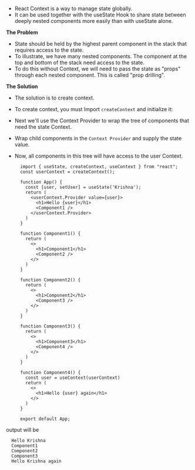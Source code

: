* React Context is a way to manage state globally.
* It can be used together with the useState Hook to share state between deeply nested components more easily than with useState alone.

<b>The Problem</b>
* State should be held by the highest parent component in the stack that requires access to the state.
* To illustrate, we have many nested components. The component at the top and bottom of the stack need access to the state.
* To do this without Context, we will need to pass the state as "props" through each nested component. This is called "prop drilling".

<b>The Solution</b>
* The solution is to create context.
* To create context, you must Import `createContext` and initialize it:
* Next we'll use the Context Provider to wrap the tree of components that need the state Context.
* Wrap child components in the `Context Provider` and supply the state value.
* Now, all components in this tree will have access to the user Context.


        import { useState, createContext, useContext } from "react";
        const userContext = createContext();

        function App() {
          const [user, setUser] = useState('Krishna');
          return (
            <userContext.Provider value={user}>
              <h1>Hello {user}</h1>
              <Component1 />
            </userContext.Provider>
          )
        }

        function Component1() {
          return (
            <>
              <h1>Component1</h1>
              <Component2 />
            </>
          )
        }

        function Component2() {
          return (
            <>
              <h1>Component2</h1>
              <Component3 />
            </>
          )
        }

        function Component3() {
          return (
            <>
              <h1>Component3</h1>
              <Component4 />
            </>
          )
        }

        function Component4() {
          const user = useContext(userContext)
          return (
            <>
              <h1>Hello {user} again</h1>
            </>
          )
        }

        export default App;
        
        
output will be

      Hello Krishna
      Component1
      Component2
      Component3
      Hello Krishna again
